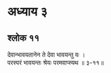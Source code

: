 # अध्याय ३

## श्लोक ११

देवान्भावयतानेन ते देवा भावयन्तु वः ।<br>परस्परं भावयन्तः श्रेयः परमवाप्स्यथ ॥ ३-११॥<br><br>

